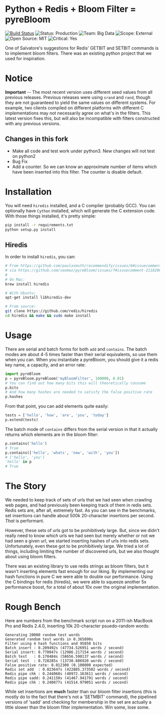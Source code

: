 Python + Redis + Bloom Filter = pyreBloom
=====================================================
[![Build Status](https://travis-ci.org/seomoz/pyreBloom.svg)](https://travis-ci.org/seomoz/pyreBloom)
![Status: Production](https://img.shields.io/badge/status-production-green.svg?style=flat)
![Team: Big Data](https://img.shields.io/badge/team-big_data-green.svg?style=flat)
![Scope: External](https://img.shields.io/badge/scope-external-green.svg?style=flat)
![Open Source: MIT](https://img.shields.io/badge/open_source-MIT-green.svg?style=flat)
![Critical: Yes](https://img.shields.io/badge/critical-yes-red.svg?style=flat)

One of Salvatore's suggestions for Redis' GETBIT and SETBIT commands is to
implement bloom filters. There was an existing python project that we used
for inspiration.

Notice
======
__Important__ -- The most recent version uses different seed values from all
previous releases. Previous releases were using `srand` and `rand`, though they
are not guaranteed to yield the same values on different systems. For example,
two clients compiled on different platforms with different C implementations
may not necessarily agree on what's in the filters. This latest version fixes
this, but will also be incompatible with filters constructed with any previous
versions.

## **Changes in this fork**

* Make all code and test work under python3. New changes will not test on python2
* Bug Fix
* Add a counter. So we can know an approximate number of items which have been inserted into this filter. The counter is disable default.

Installation
============

You will need `hiredis` installed, and a C compiler (probably GCC). You can
optionally have `Cython` installed, which will generate the C extension code.
With those things installed, it's pretty simple:

```bash
pip install -r requirements.txt
python setup.py install
```

Hiredis
-------
In order to install `hiredis`, you can:

```bash
# From https://github.com/paulasmuth/recommendify/issues/6#issuecomment-4496616
# via https://github.com/seomoz/pyreBloom/issues/7#issuecomment-21182063
#
# On Mac:
brew install hiredis

# With Ubuntu:
apt-get install libhiredis-dev

# From source:
git clone https://github.com/redis/hiredis
cd hiredis && make && sudo make install
```

Usage
=====

There are serial and batch forms for both `add` and `contains`. The batch 
modes are about 4-5 times faster than their serial equivalents, so use them
when you can. When you instantiate a pyreBloom, you should give it a redis
key name, a capacity, and an error rate:

```python
import pyreBloom
p = pyreBloom.pyreBloom('myBloomFilter', 100000, 0.01)
# You can find out how many bits this will theoretically consume
p.bits
# And how many hashes are needed to satisfy the false positive rate
p.hashes
```

From that point, you can add elements quite easily:

```python
tests = ['hello', 'how', 'are', 'you', 'today']
p.extend(tests)
```

The batch mode of `contains` differs from the serial version in that it actually
returns which elements are in the bloom filter:

```python
p.contains('hello')
# True
p.contains(['hello', 'whats', 'new', 'with', 'you'])
# ['hello', 'you']
'hello' in p
# True
```

The Story
=========

We needed to keep track of sets of urls that we had seen when crawling web
pages, and had previously been keeping track of them in redis sets. Redis 
sets are, after all, extremely fast. As you can see in the benchmarks, set
insertions can handle about 500k 20-character insertions per second. _That_
is performant.

However, these sets of urls got to be prohibitively large. But, since we 
didn't really need to know _which_ urls we had seen but merely whether or
not we had seen a given url, we started inserting hashes of urls into redis
sets. Unfortunately, even these got to be prohibitively large. We tried a
lot of things, including limiting the number of discovered urls, but we 
also thought about using bloom filters.

There was an existing library to use redis strings as bloom filters, but it
wasn't inserting elements fast enough for our liking. By implementing our
hash functions in pure C we were able to double our performance. Using the 
C bindings for redis (hiredis), we were able to squeeze another 5x performance
boost, for a total of about 10x over the original implementation.

Rough Bench
===========

Here are numbers from the benchmark script run on a 2011-ish MacBook Pro
and Redis 2.4.0, inserting 10k 20-character psuedo-random words:

	Generating 20000 random test words
	Generated random test words in 0.365890s
	Filter using 4 hash functions and 95850 bits
	Batch insert : 0.209492s (47734.526951 words / second)
	Serial insert: 0.770047s (12986.217154 words / second)
	Batch test   : 0.170484s (58656.590137 words / second)
	Serial test  : 0.728285s (13730.886920 words / second)
	False positive rate: 0.012300 (0.100000 expected)
	Redis set add  : 0.023647s (422885.373502 words / second)
	Redis pipe chk : 0.244068s (40972.163611 words / second)
	Redis pipe sadd: 0.241150s (41467.941791 words / second)
	Redis pipe chk : 0.240877s (41514.979051 words / second)

While set insertions are __much__ faster than our bloom filter insertions
(this is mostly do to the fact that there's not a 'SETMBIT' command), the
pipelined versions of 'sadd' and checking for membership in the set are
actually a little slower than the bloom filter implementation. Win some, 
lose some.

